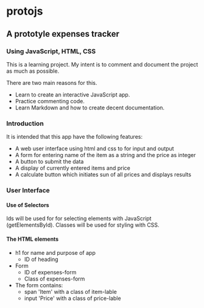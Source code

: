 # protojs

## A prototyle expenses tracker

### Using JavaScript, HTML, CSS

This is a learning project. My intent is to comment and document the project as much as possible.

There are two main reasons for this.

* Learn to create an interactive JavaScript app.
* Practice commenting code.
* Learn Markdown and how to create decent documentation.

### Introduction

It is intended that this app have the following features:

* A web user interface using html and css to for input and output
* A form for entering name of the item as a string and the price as integer
* A button to submit the data
* A display of currently entered items and price 
* A calculate button which initiates sun of all prices and displays results

### User Interface

#### Use of Selectors
Ids will be used for for selecting elements with JavaScript (getElementsById).
Classes will be used for styling with CSS.
#### The HTML elements
* h1 for name and purpose of app
    - ID of heading
* Form 
    - ID of expenses-form
    - Class of expenses-form
* The form contains:
    - span 'Item' with a class of item-lable
    - input 'Price' with a class of price-lable
